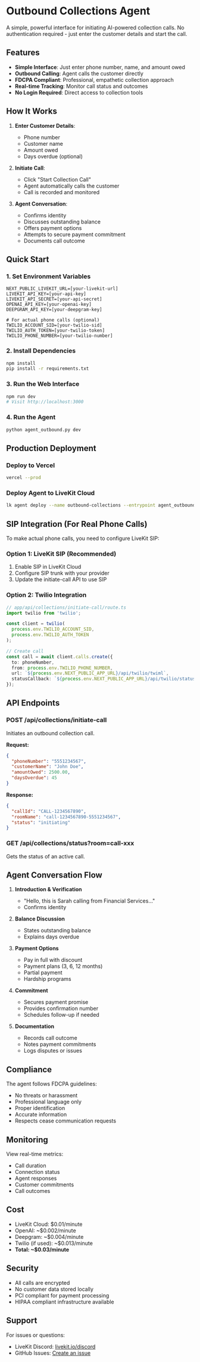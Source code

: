 # Outbound Collections Agent

A simple, powerful interface for initiating AI-powered collection calls. No authentication required - just enter the customer details and start the call.

## Features

- **Simple Interface**: Just enter phone number, name, and amount owed
- **Outbound Calling**: Agent calls the customer directly
- **FDCPA Compliant**: Professional, empathetic collection approach
- **Real-time Tracking**: Monitor call status and outcomes
- **No Login Required**: Direct access to collection tools

## How It Works

1. **Enter Customer Details**:
   - Phone number
   - Customer name  
   - Amount owed
   - Days overdue (optional)

2. **Initiate Call**:
   - Click "Start Collection Call"
   - Agent automatically calls the customer
   - Call is recorded and monitored

3. **Agent Conversation**:
   - Confirms identity
   - Discusses outstanding balance
   - Offers payment options
   - Attempts to secure payment commitment
   - Documents call outcome

## Quick Start

### 1. Set Environment Variables

```env
NEXT_PUBLIC_LIVEKIT_URL=[your-livekit-url]
LIVEKIT_API_KEY=[your-api-key]
LIVEKIT_API_SECRET=[your-api-secret]
OPENAI_API_KEY=[your-openai-key]
DEEPGRAM_API_KEY=[your-deepgram-key]

# For actual phone calls (optional)
TWILIO_ACCOUNT_SID=[your-twilio-sid]
TWILIO_AUTH_TOKEN=[your-twilio-token]
TWILIO_PHONE_NUMBER=[your-twilio-number]
```

### 2. Install Dependencies

```bash
npm install
pip install -r requirements.txt
```

### 3. Run the Web Interface

```bash
npm run dev
# Visit http://localhost:3000
```

### 4. Run the Agent

```bash
python agent_outbound.py dev
```

## Production Deployment

### Deploy to Vercel

```bash
vercel --prod
```

### Deploy Agent to LiveKit Cloud

```bash
lk agent deploy --name outbound-collections --entrypoint agent_outbound:entrypoint
```

## SIP Integration (For Real Phone Calls)

To make actual phone calls, you need to configure LiveKit SIP:

### Option 1: LiveKit SIP (Recommended)

1. Enable SIP in LiveKit Cloud
2. Configure SIP trunk with your provider
3. Update the initiate-call API to use SIP

### Option 2: Twilio Integration

```typescript
// app/api/collections/initiate-call/route.ts
import twilio from 'twilio';

const client = twilio(
  process.env.TWILIO_ACCOUNT_SID,
  process.env.TWILIO_AUTH_TOKEN
);

// Create call
const call = await client.calls.create({
  to: phoneNumber,
  from: process.env.TWILIO_PHONE_NUMBER,
  url: `${process.env.NEXT_PUBLIC_APP_URL}/api/twilio/twiml`,
  statusCallback: `${process.env.NEXT_PUBLIC_APP_URL}/api/twilio/status`,
});
```

## API Endpoints

### POST /api/collections/initiate-call
Initiates an outbound collection call.

**Request:**
```json
{
  "phoneNumber": "5551234567",
  "customerName": "John Doe",
  "amountOwed": 2500.00,
  "daysOverdue": 45
}
```

**Response:**
```json
{
  "callId": "CALL-1234567890",
  "roomName": "call-1234567890-5551234567",
  "status": "initiating"
}
```

### GET /api/collections/status?room=call-xxx
Gets the status of an active call.

## Agent Conversation Flow

1. **Introduction & Verification**
   - "Hello, this is Sarah calling from Financial Services..."
   - Confirms identity

2. **Balance Discussion**
   - States outstanding balance
   - Explains days overdue

3. **Payment Options**
   - Pay in full with discount
   - Payment plans (3, 6, 12 months)
   - Partial payment
   - Hardship programs

4. **Commitment**
   - Secures payment promise
   - Provides confirmation number
   - Schedules follow-up if needed

5. **Documentation**
   - Records call outcome
   - Notes payment commitments
   - Logs disputes or issues

## Compliance

The agent follows FDCPA guidelines:
- No threats or harassment
- Professional language only
- Proper identification
- Accurate information
- Respects cease communication requests

## Monitoring

View real-time metrics:
- Call duration
- Connection status
- Agent responses
- Customer commitments
- Call outcomes

## Cost

- LiveKit Cloud: $0.01/minute
- OpenAI: ~$0.002/minute
- Deepgram: ~$0.004/minute
- Twilio (if used): ~$0.013/minute
- **Total: ~$0.03/minute**

## Security

- All calls are encrypted
- No customer data stored locally
- PCI compliant for payment processing
- HIPAA compliant infrastructure available

## Support

For issues or questions:
- LiveKit Discord: [livekit.io/discord](https://livekit.io/discord)
- GitHub Issues: [Create an issue](https://github.com/sidetoolco/livekit-collections-agent/issues)